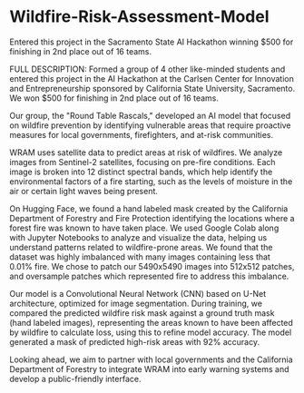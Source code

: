 # Wildfire-Risk-Assessment-Model
Entered this project in the Sacramento State AI Hackathon winning $500 for finishing in 2nd place out of 16 teams.

FULL DESCRIPTION:
Formed a group of 4 other like-minded students and entered this project in the AI Hackathon at the Carlsen Center for Innovation and Entrepreneurship sponsored by California State University, Sacramento. We won $500 for finishing in 2nd place out of 16 teams.

Our group, the "Round Table Rascals," developed an AI model that focused on wildfire prevention by identifying vulnerable areas that require proactive measures for local governments, firefighters, and at-risk communities.

WRAM uses satellite data to predict areas at risk of wildfires. We analyze images from Sentinel-2 satellites, focusing on pre-fire conditions. Each image is broken into 12 distinct spectral bands, which help identify the environmental factors of a fire starting, such as the levels of moisture in the air or certain light waves being present. 

On Hugging Face, we found a hand labeled mask created by the California Department of Forestry and Fire Protection identifying the locations where a forest fire was known to have taken place. We used Google Colab along with Jupyter Notebooks to analyze and visualize the data, helping us understand patterns related to wildfire-prone areas. We found that the dataset was highly imbalanced with many images containing less that 0.01% fire. We chose to patch our 5490x5490 images into 512x512 patches, and oversample patches which represented fire to address this imbalance.

Our model is a Convolutional Neural Network (CNN) based on U-Net architecture, optimized for image segmentation. During training, we compared the predicted wildfire risk mask against a ground truth mask (hand labeled images), representing the areas known to have been affected by wildfire to calculate loss, using this to refine model accuracy. The model generated a mask of predicted high-risk areas with 92% accuracy.

Looking ahead, we aim to partner with local governments and the California Department of Forestry to integrate WRAM into early warning systems and develop a public-friendly interface.
